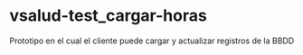 # vsalud-test_cargar-horas
Prototipo en el cual el cliente puede cargar y actualizar registros de la BBDD
